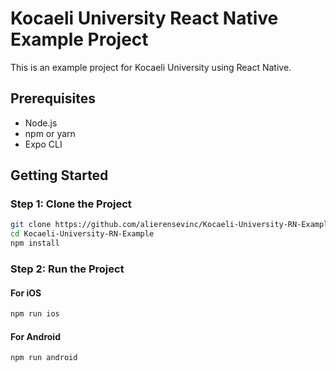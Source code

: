 # Kocaeli University React Native Example Project

This is an example project for Kocaeli University using React Native.

## Prerequisites

- Node.js
- npm or yarn
- Expo CLI

## Getting Started

### Step 1: Clone the Project

```sh
git clone https://github.com/alierensevinc/Kocaeli-University-RN-Example.git
cd Kocaeli-University-RN-Example
npm install
```

### Step 2: Run the Project

#### For iOS

```sh
npm run ios
```

#### For Android

```sh
npm run android
```